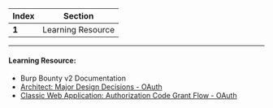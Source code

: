 Index | Section
---   | ---
**1** | Learning Resource

---

#### Learning Resource:

* Burp Bounty v2 Documentation
* [Architect: Major Design Decisions - OAuth](https://github.com/koenbuyens/Vulnerable-OAuth-2.0-Applications/blob/master/architect.md)
* [Classic Web Application: Authorization Code Grant Flow - OAuth](https://github.com/koenbuyens/Vulnerable-OAuth-2.0-Applications/blob/master/authorizationcode.md)
